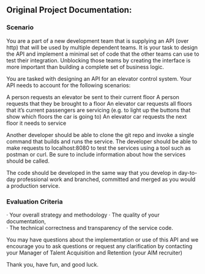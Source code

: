 ## Original Project Documentation:

### Scenario

You are a part of a new development team that is supplying an API (over http) that will be used by multiple dependent teams. It is your task to design the API and implement a minimal set of code that the other teams can use to test their integration. Unblocking those teams by creating the interface is more important than building a complete set of business logic.

You are tasked with designing an API for an elevator control system. Your API needs to account for the following scenarios:

A person requests an elevator be sent to their current floor
A person requests that they be brought to a floor
An elevator car requests all floors that it’s current passengers are servicing (e.g. to light up the buttons that show which floors the car is going to)
An elevator car requests the next floor it needs to service
 

Another developer should be able to clone the git repo and invoke a single command that builds and runs the service. The developer should be able to make requests to localhost:8080 to test the services using a tool such as postman or curl. Be sure to include information about how the services should be called.

The code should be developed in the same way that you develop in day-to-day professional work and branched, committed and merged as you would a production service.

### Evaluation Criteria 

· Your overall strategy and methodology
· The quality of your documentation,  
· The technical correctness and transparency of the service code.  


You may have questions about the implementation or use of this API and we encourage you to ask questions or request any clarification by contacting your Manager of Talent Acquisition and Retention (your AIM recruiter) 

Thank you, have fun, and good luck. 

